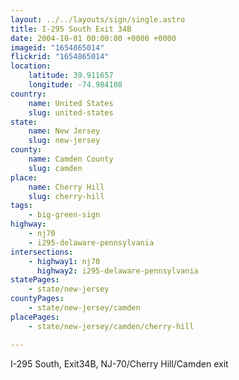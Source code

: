 ```yaml
---
layout: ../../layouts/sign/single.astro
title: I-295 South Exit 34B
date: 2004-10-01 00:00:00 +0000 +0000
imageid: "1654865014"
flickrid: "1654865014"
location:
    latitude: 39.911657
    longitude: -74.984108
country:
    name: United States
    slug: united-states
state:
    name: New Jersey
    slug: new-jersey
county:
    name: Camden County
    slug: camden
place:
    name: Cherry Hill
    slug: cherry-hill
tags:
    - big-green-sign
highway:
    - nj70
    - i295-delaware-pennsylvania
intersections:
    - highway1: nj70
      highway2: i295-delaware-pennsylvania
statePages:
    - state/new-jersey
countyPages:
    - state/new-jersey/camden
placePages:
    - state/new-jersey/camden/cherry-hill

---
```

I-295 South, Exit34B, NJ-70/Cherry Hill/Camden exit
